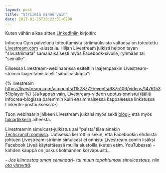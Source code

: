```yaml
---
layout: post
title: "Striimiä minne vain"
date: 2017-01-25T20:22:51+0200
---
```


Kuten vähän aikaa sitten [LinkedIniin](https://www.linkedin.com/pulse/striimiä-vaikka-minne-jarmo-lahti) kirjoitin:

Infocrea Oy:n palveluna toteuttamista striimauksista valtaosa on toteutettu [Livestream.com](http://livestream.com) -alustalla. Hiljan Livestream julkisti helpon tavan "sivustriimata" samanaikaisesti myös Facebook-sivulle, ryhmään tai "seinälle".

Eilisessä Livestream-webinaarissa esiteltiin laajempaakin Livestream-striimin laajentamista eli "simulcastingia":

{% livestream https://livestream.com/accounts/11528772/events/6875106/videos/147615351/player %}<!--more-->
(Ja kappas vain, Livestream-videon upotus onnistui täällä Infocrea-blogissa paremmin kuin ensimmäisessä kappaleessa linkatussa LinkedIn-postauksessa:-)

Tuon webinaarin jälkeen Livestream julkaisi myös sekä [blogi-](https://livestream.com/blog/stream-live-multiple-destinations-simulcast) että myös [tukiartikkelin](https://help.livestream.com/hc/en-us/articles/115000311327) aiheesta.

Livestreamin simulcast-julkistus sai "palsta"tilaa ainakin [Techcrunch.comissa](https://techcrunch.com/2017/01/24/livestream-simulcast/). Uutisessa kerrottiin sekin, että Facebookin ehdoista johtuen Livestream-striimin simulcast ei onnistu Livestream.comin lisäksi Facebook Liveä käytettäessä muilla alustoilla (kuten esim. YouTubessa) - kahden kauppa on joskus kolmannen korvapuusti...

*- Jos kiinnostaa oman seminaari- tai muun tapahtumasi simulcastaus, niin [ota yhteyttä](http://www.infocrea.fi/yhteystiedot/).*